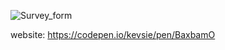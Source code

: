 ![Survey_form](https://user-images.githubusercontent.com/127538177/224414561-12183c18-db3b-4d83-a059-b4190df81462.png)

website: https://codepen.io/kevsie/pen/BaxbamO



